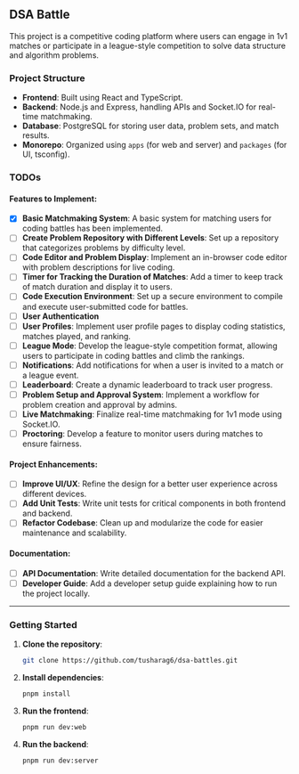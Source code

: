 ## DSA Battle

This project is a competitive coding platform where users can engage in 1v1 matches or participate in a league-style competition to solve data structure and algorithm problems.

### Project Structure

- **Frontend**: Built using React and TypeScript.
- **Backend**: Node.js and Express, handling APIs and Socket.IO for real-time matchmaking.
- **Database**: PostgreSQL for storing user data, problem sets, and match results.
- **Monorepo**: Organized using `apps` (for web and server) and `packages` (for UI, tsconfig).

### TODOs

#### Features to Implement:

- [x] **Basic Matchmaking System**: A basic system for matching users for coding battles has been implemented.
- [ ] **Create Problem Repository with Different Levels**: Set up a repository that categorizes problems by difficulty level.
- [ ] **Code Editor and Problem Display**: Implement an in-browser code editor with problem descriptions for live coding.
- [ ] **Timer for Tracking the Duration of Matches**: Add a timer to keep track of match duration and display it to users.
- [ ] **Code Execution Environment**: Set up a secure environment to compile and execute user-submitted code for battles.
- [ ] **User Authentication**
- [ ] **User Profiles**: Implement user profile pages to display coding statistics, matches played, and ranking.
- [ ] **League Mode**: Develop the league-style competition format, allowing users to participate in coding battles and climb the rankings.
- [ ] **Notifications**: Add notifications for when a user is invited to a match or a league event.
- [ ] **Leaderboard**: Create a dynamic leaderboard to track user progress.
- [ ] **Problem Setup and Approval System**: Implement a workflow for problem creation and approval by admins.
- [ ] **Live Matchmaking**: Finalize real-time matchmaking for 1v1 mode using Socket.IO.
- [ ] **Proctoring**: Develop a feature to monitor users during matches to ensure fairness.

#### Project Enhancements:

- [ ] **Improve UI/UX**: Refine the design for a better user experience across different devices.
- [ ] **Add Unit Tests**: Write unit tests for critical components in both frontend and backend.
- [ ] **Refactor Codebase**: Clean up and modularize the code for easier maintenance and scalability.

#### Documentation:

- [ ] **API Documentation**: Write detailed documentation for the backend API.
- [ ] **Developer Guide**: Add a developer setup guide explaining how to run the project locally.

---

### Getting Started

1. **Clone the repository**:

   ```bash
   git clone https://github.com/tusharag6/dsa-battles.git
   ```

2. **Install dependencies**:

   ```bash
   pnpm install
   ```

3. **Run the frontend**:
   ```bash
   pnpm run dev:web
   ```
4. **Run the backend**:
   ```bash
   pnpm run dev:server
   ```
